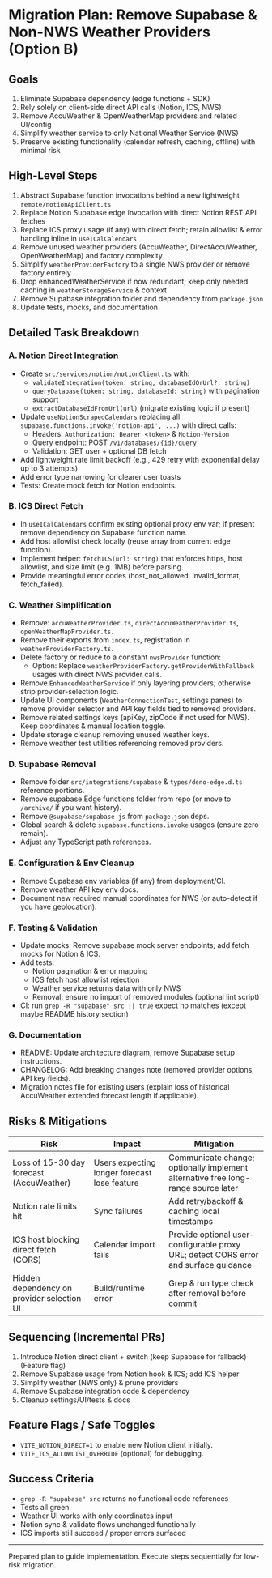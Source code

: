 # Migration Plan: Remove Supabase & Non-NWS Weather Providers (Option B)

## Goals
1. Eliminate Supabase dependency (edge functions + SDK)
2. Rely solely on client-side direct API calls (Notion, ICS, NWS)
3. Remove AccuWeather & OpenWeatherMap providers and related UI/config
4. Simplify weather service to only National Weather Service (NWS)
5. Preserve existing functionality (calendar refresh, caching, offline) with minimal risk

## High-Level Steps
1. Abstract Supabase function invocations behind a new lightweight `remote/notionApiClient.ts`
2. Replace Notion Supabase edge invocation with direct Notion REST API fetches
3. Replace ICS proxy usage (if any) with direct fetch; retain allowlist & error handling inline in `useICalCalendars`
4. Remove unused weather providers (AccuWeather, DirectAccuWeather, OpenWeatherMap) and factory complexity
5. Simplify `weatherProviderFactory` to a single NWS provider or remove factory entirely
6. Drop enhancedWeatherService if now redundant; keep only needed caching in `weatherStorageService` & context
7. Remove Supabase integration folder and dependency from `package.json`
8. Update tests, mocks, and documentation

## Detailed Task Breakdown

### A. Notion Direct Integration
- Create `src/services/notion/notionClient.ts` with:
  - `validateIntegration(token: string, databaseIdOrUrl?: string)`
  - `queryDatabase(token: string, databaseId: string)` with pagination support
  - `extractDatabaseIdFromUrl(url)` (migrate existing logic if present)
- Update `useNotionScrapedCalendars` replacing all `supabase.functions.invoke('notion-api', ...)` with direct calls:
  - Headers: `Authorization: Bearer <token>` & `Notion-Version`
  - Query endpoint: POST `/v1/databases/{id}/query`
  - Validation: GET user + optional DB fetch
- Add lightweight rate limit backoff (e.g., 429 retry with exponential delay up to 3 attempts)
- Add error type narrowing for clearer user toasts
- Tests: Create mock fetch for Notion endpoints.

### B. ICS Direct Fetch
- In `useICalCalendars` confirm existing optional proxy env var; if present remove dependency on Supabase function name.
- Add host allowlist check locally (reuse array from current edge function).
- Implement helper: `fetchICS(url: string)` that enforces https, host allowlist, and size limit (e.g. 1MB) before parsing.
- Provide meaningful error codes (host_not_allowed, invalid_format, fetch_failed).

### C. Weather Simplification
- Remove: `accuWeatherProvider.ts`, `directAccuWeatherProvider.ts`, `openWeatherMapProvider.ts`.
- Remove their exports from `index.ts`, registration in `weatherProviderFactory.ts`.
- Delete factory or reduce to a constant `nwsProvider` function:
  - Option: Replace `weatherProviderFactory.getProviderWithFallback` usages with direct NWS provider calls.
- Remove `EnhancedWeatherService` if only layering providers; otherwise strip provider-selection logic.
- Update UI components (`WeatherConnectionTest`, settings panes) to remove provider selector and API key fields tied to removed providers.
- Remove related settings keys (apiKey, zipCode if not used for NWS). Keep coordinates & manual location toggle.
- Update storage cleanup removing unused weather keys.
- Remove weather test utilities referencing removed providers.

### D. Supabase Removal
- Remove folder `src/integrations/supabase` & `types/deno-edge.d.ts` reference portions.
- Remove supabase Edge functions folder from repo (or move to `/archive/` if you want history).
- Remove `@supabase/supabase-js` from `package.json` deps.
- Global search & delete `supabase.functions.invoke` usages (ensure zero remain).
- Adjust any TypeScript path references.

### E. Configuration & Env Cleanup
- Remove Supabase env variables (if any) from deployment/CI.
- Remove weather API key env docs.
- Document new required manual coordinates for NWS (or auto-detect if you have geolocation).

### F. Testing & Validation
- Update mocks: Remove supabase mock server endpoints; add fetch mocks for Notion & ICS.
- Add tests:
  - Notion pagination & error mapping
  - ICS fetch host allowlist rejection
  - Weather service returns data with only NWS
  - Removal: ensure no import of removed modules (optional lint script)
- CI: run `grep -R "supabase" src || true` expect no matches (except maybe README history section)

### G. Documentation
- README: Update architecture diagram, remove Supabase setup instructions.
- CHANGELOG: Add breaking changes note (removed provider options, API key fields).
- Migration notes file for existing users (explain loss of historical AccuWeather extended forecast length if applicable).

## Risks & Mitigations
| Risk | Impact | Mitigation |
|------|--------|------------|
| Loss of 15-30 day forecast (AccuWeather) | Users expecting longer forecast lose feature | Communicate change; optionally implement alternative free long-range source later |
| Notion rate limits hit | Sync failures | Add retry/backoff & caching local timestamps |
| ICS host blocking direct fetch (CORS) | Calendar import fails | Provide optional user-configurable proxy URL; detect CORS error and surface guidance |
| Hidden dependency on provider selection UI | Build/runtime error | Grep & run type check after removal before commit |

## Sequencing (Incremental PRs)
1. Introduce Notion direct client + switch (keep Supabase for fallback) (Feature flag)
2. Remove Supabase usage from Notion hook & ICS; add ICS helper
3. Simplify weather (NWS only) & prune providers
4. Remove Supabase integration code & dependency
5. Cleanup settings/UI/tests & docs

## Feature Flags / Safe Toggles
- `VITE_NOTION_DIRECT=1` to enable new Notion client initially.
- `VITE_ICS_ALLOWLIST_OVERRIDE` (optional) for debugging.

## Success Criteria
- `grep -R "supabase" src` returns no functional code references
- Tests all green
- Weather UI works with only coordinates input
- Notion sync & validate flows unchanged functionally
- ICS imports still succeed / proper errors surfaced

---
Prepared plan to guide implementation. Execute steps sequentially for low-risk migration.
